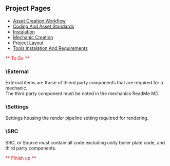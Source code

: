 ## Project Pages
- [Asset Creation Workflow](Docs/General/AssetCreationWorkflow.md)
- [Coding And Asset Standards](Docs/General/CodingAndAssetStandards.md)
- [Instalation](Docs/General/Instalation.MD)
- [Mechanic Creation](Docs/General/MechanicCreation.md)
- [Project Layout](Docs/General/ProjectLayout.MD)
- [Tools Instalation And Requirements](Docs/General/ToolsInstalationAndRequirements.md)

<span style="color:red">** To Do **</span>

### \External
External items are those of thierd party components that are required for a mechanic.<br>
The third party component must be noted in the mechanics ReadMe.MD.<br>

### \Settings
Settings housing the render pipeline setting requitred for rendering.<br>

### \SRC
SRC, or Source must contain all code excluding unity boiler plate code, and third party components.<BR>

<span style="color:red">** Finish up **</span>